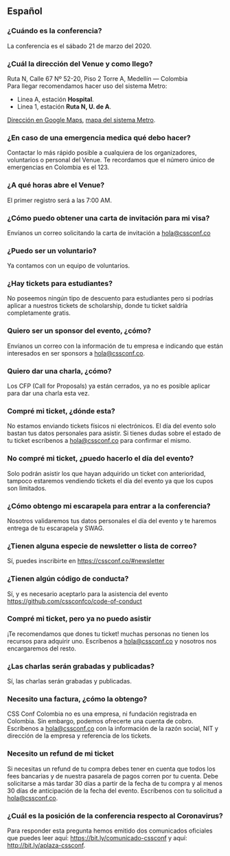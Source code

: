 ## Español

### ¿Cuándo es la conferencia?
La conferencia es el sábado 21 de marzo del 2020.

### ¿Cuál la dirección del Venue y como llego?
Ruta N, Calle 67 Nº 52-20, Piso 2 Torre A, Medellín — Colombia  
Para llegar recomendamos hacer uso del sistema Metro:
- Linea A, estación **Hospital**.
- Linea 1, estación **Ruta N, U. de A**.  

[Dirección en Google Maps](https://goo.gl/maps/DyWWrXfcHrj551ZK8), [mapa del sistema Metro](https://www.metrodemedellin.gov.co/viajeconnosotros/mapas).

### ¿En caso de una emergencia medica qué debo hacer?
Contactar lo más rápido posible a cualquiera de los organizadores, voluntarios o personal del Venue. Te recordamos que el número único de emergencias en Colombia es el 123.

### ¿A qué horas abre el Venue?
El primer registro será a las 7:00 AM.

### ¿Cómo puedo obtener una carta de invitación para mi visa?
Envíanos un correo solicitando la carta de invitación a hola@cssconf.co

### ¿Puedo ser un voluntario?
Ya contamos con un equipo de voluntarios.

### ¿Hay tickets para estudiantes?
No poseemos ningún tipo de descuento para estudiantes pero si podrías aplicar a nuestros tickets de scholarship, donde tu ticket saldría completamente gratis.

### Quiero ser un sponsor del evento, ¿cómo?
Envíanos un correo con la información de tu empresa e indicando que están interesados en ser sponsors a hola@cssconf.co.

### Quiero dar una charla, ¿cómo?
Los CFP (Call for Proposals) ya están cerrados, ya no es posible aplicar para dar una charla esta vez.

### Compré mi ticket, ¿dónde esta?
No estamos enviando tickets físicos ni electrónicos. El día del evento solo bastan tus datos personales para asistir. Si tienes dudas sobre el estado de tu ticket escríbenos a hola@cssconf.co para confirmar el mismo.

### No compré mi ticket, ¿puedo hacerlo el día del evento?
Solo podrán asistir los que hayan adquirido un ticket con anterioridad, tampoco estaremos vendiendo tickets el día del evento ya que los cupos son limitados.

### ¿Cómo obtengo mi escarapela para entrar a la conferencia?
Nosotros validaremos tus datos personales el día del evento y te haremos entrega de tu escarapela y SWAG.

### ¿Tienen alguna especie de newsletter o lista de correo?
Sí, puedes inscribirte en https://cssconf.co/#newsletter

### ¿Tienen algún código de conducta?
Sí, y es necesario aceptarlo para la asistencia del evento https://github.com/cssconfco/code-of-conduct

### Compré mi ticket, pero ya no puedo asistir
¡Te recomendamos que dones tu ticket! muchas personas no tienen los recursos para adquirir uno. Escríbenos a hola@cssconf.co y nosotros nos encargaremos del resto.

### ¿Las charlas serán grabadas y publicadas?
Sí, las charlas serán grabadas y publicadas.

### Necesito una factura, ¿cómo la obtengo?
CSS Conf Colombia no es una empresa, ni fundación registrada en Colombia. Sin embargo, podemos ofrecerte una cuenta de cobro. Escríbenos a hola@cssconf.co con la información de la razón social, NIT y dirección de la empresa y referencia de los tickets.

### Necesito un refund de mi ticket
Si necesitas un refund de tu compra debes tener en cuenta que todos los fees bancarias y de nuestra pasarela de pagos corren por tu cuenta. Debe solicitarse a más tardar 30 días a partir de la fecha de tu compra y al menos 30 días de anticipación de la fecha del evento. Escríbenos con tu solicitud a hola@cssconf.co.

### ¿Cuál es la posición de la conferencia respecto al Coronavirus?
Para responder esta pregunta hemos emitido dos comunicados oficiales que puedes leer aquí: https://bit.ly/comunicado-cssconf y aquí: http://bit.ly/aplaza-cssconf.
